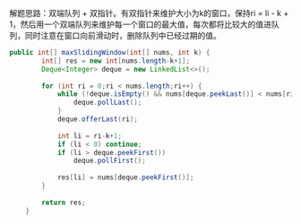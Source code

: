 解题思路：双端队列 + 双指针。有双指针来维护大小为k的窗口，保持ri = li - k + 1，然后用一个双端队列来维护每一个窗口的最大值，每次都将比较大的值进队列，同时注意在窗口向前滑动时，删除队列中已经过期的值。

```java
public int[] maxSlidingWindow(int[] nums, int k) {
        int[] res = new int[nums.length-k+1];
        Deque<Integer> deque = new LinkedList<>();
        
        for (int ri = 0;ri < nums.length;ri++) {
            while (!deque.isEmpty() && nums[deque.peekLast()] < nums[ri]) {
                deque.pollLast();
            }
            deque.offerLast(ri);
            
            int li = ri-k+1;
            if (li < 0) continue;
            if (li > deque.peekFirst())
                deque.pollFirst();
            
            res[li] = nums[deque.peekFirst()];
        }
        
        return res;
    }
```

